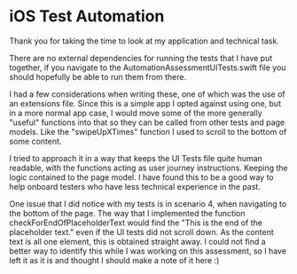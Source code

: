 #  iOS Test Automation

Thank you for taking the time to look at my application and technical task.

There are no external dependencies for running the tests that I have put together, if you navigate to the AutomationAssessmentUITests.swift file you should hopefully be able to run them from there.

I had a few considerations when writing these, one of which was the use of an extensions file. Since this is a simple app I opted against using one, but in a more normal app case, I would move some of the more generally "useful" functions into that so they can be called from other tests and page models. Like the "swipeUpXTimes" function I used to scroll to the bottom of some content.

I tried to approach it in a way that keeps the UI Tests file quite human readable, with the functions acting as user journey instructions. Keeping the logic contained to the page model. I have found this to be a good way to help onboard testers who have less technical experience in the past.

One issue that I did notice with my tests is in scenario 4, when navigating to the bottom of the page. The way that I implemented the function checkForEndOfPlaceholderText would find the "This is the end of the placeholder text." even if the UI tests did not scroll down. As the content text is all one element, this is obtained straight away. I could not find a better way to identify this while I was working on this assessment, so I have left it as it is and thought I should make a note of it here :)


